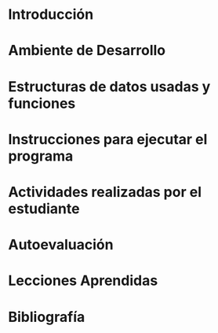 # Introducción

# Ambiente de Desarrollo

# Estructuras de datos usadas y funciones

# Instrucciones para ejecutar el programa

# Actividades realizadas por el estudiante

# Autoevaluación

# Lecciones Aprendidas

# Bibliografía
